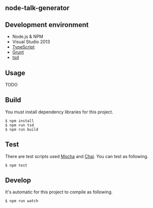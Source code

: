 node-talk-generator
-------------------

## Development environment
* Node.js & NPM
* Visual Studio 2013
* [TypeScript](http://www.typescriptlang.org)
* [Grunt](http://gruntjs.com)
* [tsd](http://definitelytyped.org/tsd/)

## Usage
TODO

## Build
You must install dependency libraries for this project.

```
$ npm install
$ npm run tsd
$ npm run build
```

## Test
There are test scripts used [Mocha](http://mochajs.org) and [Chai](http://chaijs.com). You can test as following.

```
$ npm test
```

## Develop
It's automatic for this project to compile as following.

```
$ npm run watch
```